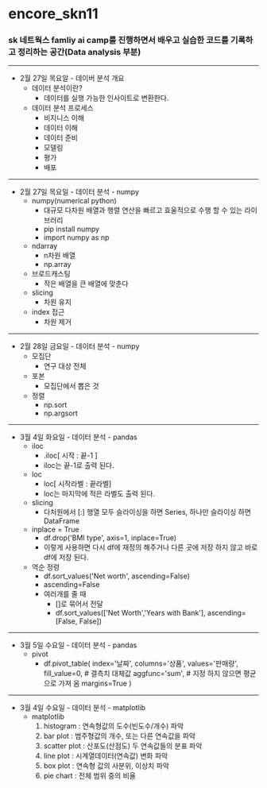 # encore_skn11

### **sk 네트웍스 famliy ai camp를 진행하면서 배우고 실습한 코드를 기록하고 정리하는 공간(Data analysis 부분)**

---

- 2월 27일 목요알 - 데이버 분석 개요
    - 데이터 분석이란?
        - 데이터를 실행 가능한 인사이트로 변환한다. 
    - 데이터 분석 프로세스
        - 비지니스 이해 
        - 데이터 이해 
        - 데이터 준비
        - 모델링
        - 평가
        - 배포

---

- 2월 27일 목요일 - 데이터 분석 - numpy
    - numpy(numerical python)
        - 대규모 다차원 배열과 행렬 연산을 빠르고 효울적으로 수행 할 수 있는 라이브러리
        - pip install numpy
        - import numpy as np
    - ndarray 
        - n차원 배열
        - np.array
    - 브로드캐스팅 
        - 작은 배열을 큰 배열에 맞춘다
    - slicing
        - 차원 유지
    - index 접근
        - 차원 제거

---

- 2월 28일 금요일 - 데이터 분석 - numpy
    - 모집단
        - 연구 대상 전체
    - 포본
        - 모집단에서 뽑은 것
    - 정렬
        - np.sort
        - np.argsort

---

- 3월 4일 화요일 - 데이터 분석 - pandas
    - iloc
        - .iloc[ 시작 : 끝-1 ]
        - iloc는 끝-1로 출력 된다.
    - loc
        - loc[ 시작라벨 : 끝라벨]
        - loc는 마지막에 적은 라벨도 출력 된다. 
    - slicing
        - 다처원에서 [:] 행열 모두 슬라이싱을 하면 Series, 하나만 슬라이싱 하면 DataFrame
    - inplace = True
        - df.drop('BMI type', axis=1, inplace=True)
        - 이렇게 사용하면 다시 df에 재정의 해주거나 다른 곳에 저장 하지 않고 바로 df에 저장 된다.
    - 역순 정령 
        - df.sort_values('Net worth', ascending=False)
        - ascending=False
        - 여러개를 줄 때
            - []로 묶어서 전달
            - df.sort_values(['Net Worth','Years with Bank'], ascending=[False, False])

---

- 3월 5일 수요일 - 데이터 분석 - pandas
    - pivot
        - df.pivot_table(
                index='날짜',
                columns='상품',
                values='판매량',
                fill_value=0,   # 결측치 대체값
                aggfunc='sum',   # 지정 하지 않으면 평균으로 가져 옴
                margins=True
            )

---

- 3월 4일 수요일 - 데이터 분석 - matplotlib
    - matplotlib
        1. histogram : 연속형값의 도수(빈도수/개수) 파악
        2. bar plot : 범주형값의 개수, 또는 다른 연속값을 파악
        3. scatter plot : 산포도(산점도) 두 연속값들의 분표 파악
        4. line plot : 시계열데이터(연속값) 변화 파악
        5. box plot : 연속형 값의 사분위, 이상치 파악
        6. pie chart : 전체 범위 중의 비율